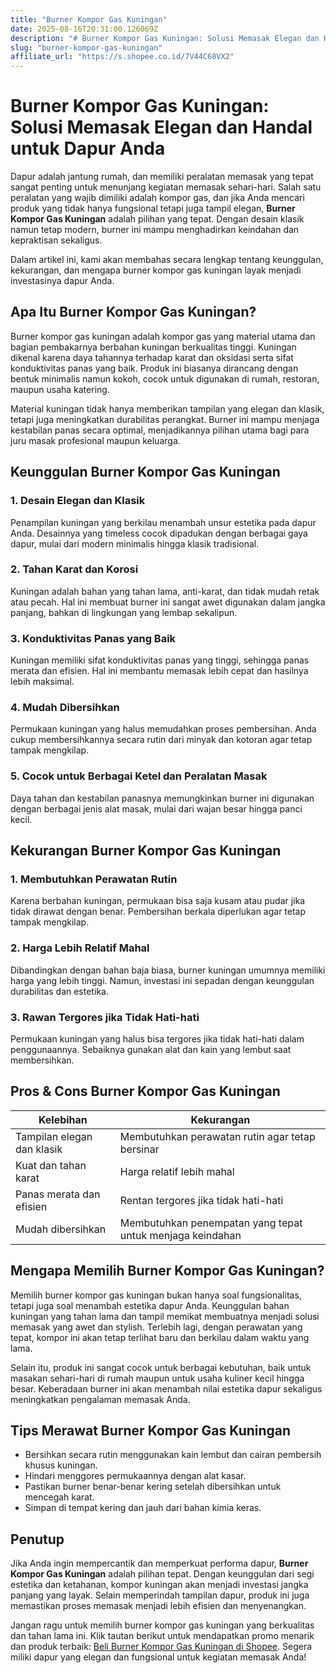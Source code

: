 ```yaml
---
title: "Burner Kompor Gas Kuningan"
date: 2025-08-16T20:31:00.126069Z
description: "# Burner Kompor Gas Kuningan: Solusi Memasak Elegan dan Handal untuk Dapur Anda..."
slug: "burner-kompor-gas-kuningan"
affiliate_url: "https://s.shopee.co.id/7V44C68VX2"
---
```

# Burner Kompor Gas Kuningan: Solusi Memasak Elegan dan Handal untuk Dapur Anda

Dapur adalah jantung rumah, dan memiliki peralatan memasak yang tepat sangat penting untuk menunjang kegiatan memasak sehari-hari. Salah satu peralatan yang wajib dimiliki adalah kompor gas, dan jika Anda mencari produk yang tidak hanya fungsional tetapi juga tampil elegan, **Burner Kompor Gas Kuningan** adalah pilihan yang tepat. Dengan desain klasik namun tetap modern, burner ini mampu menghadirkan keindahan dan kepraktisan sekaligus.

Dalam artikel ini, kami akan membahas secara lengkap tentang keunggulan, kekurangan, dan mengapa burner kompor gas kuningan layak menjadi investasinya dapur Anda.

## Apa Itu Burner Kompor Gas Kuningan?

Burner kompor gas kuningan adalah kompor gas yang material utama dan bagian pembakarnya berbahan kuningan berkualitas tinggi. Kuningan dikenal karena daya tahannya terhadap karat dan oksidasi serta sifat konduktivitas panas yang baik. Produk ini biasanya dirancang dengan bentuk minimalis namun kokoh, cocok untuk digunakan di rumah, restoran, maupun usaha katering.

Material kuningan tidak hanya memberikan tampilan yang elegan dan klasik, tetapi juga meningkatkan durabilitas perangkat. Burner ini mampu menjaga kestabilan panas secara optimal, menjadikannya pilihan utama bagi para juru masak profesional maupun keluarga.

## Keunggulan Burner Kompor Gas Kuningan

### 1. Desain Elegan dan Klasik

Penampilan kuningan yang berkilau menambah unsur estetika pada dapur Anda. Desainnya yang timeless cocok dipadukan dengan berbagai gaya dapur, mulai dari modern minimalis hingga klasik tradisional.

### 2. Tahan Karat dan Korosi

Kuningan adalah bahan yang tahan lama, anti-karat, dan tidak mudah retak atau pecah. Hal ini membuat burner ini sangat awet digunakan dalam jangka panjang, bahkan di lingkungan yang lembap sekalipun.

### 3. Konduktivitas Panas yang Baik

Kuningan memiliki sifat konduktivitas panas yang tinggi, sehingga panas merata dan efisien. Hal ini membantu memasak lebih cepat dan hasilnya lebih maksimal.

### 4. Mudah Dibersihkan

Permukaan kuningan yang halus memudahkan proses pembersihan. Anda cukup membersihkannya secara rutin dari minyak dan kotoran agar tetap tampak mengkilap.

### 5. Cocok untuk Berbagai Ketel dan Peralatan Masak

Daya tahan dan kestabilan panasnya memungkinkan burner ini digunakan dengan berbagai jenis alat masak, mulai dari wajan besar hingga panci kecil.

## Kekurangan Burner Kompor Gas Kuningan

### 1. Membutuhkan Perawatan Rutin

Karena berbahan kuningan, permukaan bisa saja kusam atau pudar jika tidak dirawat dengan benar. Pembersihan berkala diperlukan agar tetap tampak mengkilap.

### 2. Harga Lebih Relatif Mahal

Dibandingkan dengan bahan baja biasa, burner kuningan umumnya memiliki harga yang lebih tinggi. Namun, investasi ini sepadan dengan keunggulan durabilitas dan estetika.

### 3. Rawan Tergores jika Tidak Hati-hati

Permukaan kuningan yang halus bisa tergores jika tidak hati-hati dalam penggunaannya. Sebaiknya gunakan alat dan kain yang lembut saat membersihkan.

## Pros & Cons Burner Kompor Gas Kuningan

| Kelebihan | Kekurangan |
|---|---|
| Tampilan elegan dan klasik | Membutuhkan perawatan rutin agar tetap bersinar |
| Kuat dan tahan karat | Harga relatif lebih mahal |
| Panas merata dan efisien | Rentan tergores jika tidak hati-hati |
| Mudah dibersihkan | Membutuhkan penempatan yang tepat untuk menjaga keindahan |

## Mengapa Memilih Burner Kompor Gas Kuningan?

Memilih burner kompor gas kuningan bukan hanya soal fungsionalitas, tetapi juga soal menambah estetika dapur Anda. Keunggulan bahan kuningan yang tahan lama dan tampil memikat membuatnya menjadi solusi memasak yang awet dan stylish. Terlebih lagi, dengan perawatan yang tepat, kompor ini akan tetap terlihat baru dan berkilau dalam waktu yang lama.

Selain itu, produk ini sangat cocok untuk berbagai kebutuhan, baik untuk masakan sehari-hari di rumah maupun untuk usaha kuliner kecil hingga besar. Keberadaan burner ini akan menambah nilai estetika dapur sekaligus meningkatkan pengalaman memasak Anda.

## Tips Merawat Burner Kompor Gas Kuningan

- Bersihkan secara rutin menggunakan kain lembut dan cairan pembersih khusus kuningan.
- Hindari menggores permukaannya dengan alat kasar.
- Pastikan burner benar-benar kering setelah dibersihkan untuk mencegah karat.
- Simpan di tempat kering dan jauh dari bahan kimia keras.

## Penutup

Jika Anda ingin mempercantik dan memperkuat performa dapur, **Burner Kompor Gas Kuningan** adalah pilihan tepat. Dengan keunggulan dari segi estetika dan ketahanan, kompor kuningan akan menjadi investasi jangka panjang yang layak. Selain memperindah tampilan dapur, produk ini juga memastikan proses memasak menjadi lebih efisien dan menyenangkan.

Jangan ragu untuk memilih burner kompor gas kuningan yang berkualitas dan tahan lama ini. Klik tautan berikut untuk mendapatkan promo menarik dan produk terbaik: [Beli Burner Kompor Gas Kuningan di Shopee](https://s.shopee.co.id/7V44C68VX2). Segera miliki dapur yang elegan dan fungsional untuk kegiatan memasak Anda!
